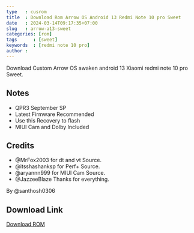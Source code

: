 ```yaml
---
type   : cusrom
title  : Download Rom Arrow OS Android 13 Redmi Note 10 pro Sweet
date   : 2024-03-14T09:17:35+07:00
slug   : arrow-a13-sweet
categories: [rom]
tags      : [sweet]
keywords  : [redmi note 10 pro]
author : 
---
```


Download Custom Arrow OS awaken android 13 Xiaomi redmi note 10 pro Sweet.

## Notes
- QPR3 September SP
- Latest Firmware Recommended
- Use this Recovery to flash
- MIUI Cam and Dolby Included

## Credits
- @MrFox2003 for dt and vt Source.
- @itsshashanksp for Perf+ Source.
- @aryannn999 for MIUI Cam Source.
- @JazzeeBlaze Thanks for everything.

By @santhosh0306

## Download Link
[Download ROM](https://www.pling.com/p/2078032/)

